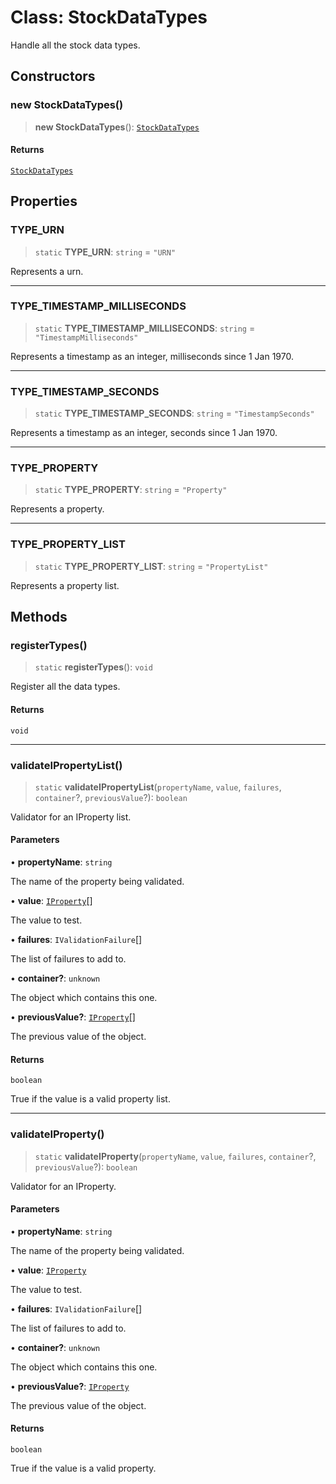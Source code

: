 # Class: StockDataTypes

Handle all the stock data types.

## Constructors

### new StockDataTypes()

> **new StockDataTypes**(): [`StockDataTypes`](StockDataTypes.md)

#### Returns

[`StockDataTypes`](StockDataTypes.md)

## Properties

### TYPE\_URN

> `static` **TYPE\_URN**: `string` = `"URN"`

Represents a urn.

***

### TYPE\_TIMESTAMP\_MILLISECONDS

> `static` **TYPE\_TIMESTAMP\_MILLISECONDS**: `string` = `"TimestampMilliseconds"`

Represents a timestamp as an integer, milliseconds since 1 Jan 1970.

***

### TYPE\_TIMESTAMP\_SECONDS

> `static` **TYPE\_TIMESTAMP\_SECONDS**: `string` = `"TimestampSeconds"`

Represents a timestamp as an integer, seconds since 1 Jan 1970.

***

### TYPE\_PROPERTY

> `static` **TYPE\_PROPERTY**: `string` = `"Property"`

Represents a property.

***

### TYPE\_PROPERTY\_LIST

> `static` **TYPE\_PROPERTY\_LIST**: `string` = `"PropertyList"`

Represents a property list.

## Methods

### registerTypes()

> `static` **registerTypes**(): `void`

Register all the data types.

#### Returns

`void`

***

### validateIPropertyList()

> `static` **validateIPropertyList**(`propertyName`, `value`, `failures`, `container`?, `previousValue`?): `boolean`

Validator for an IProperty list.

#### Parameters

• **propertyName**: `string`

The name of the property being validated.

• **value**: [`IProperty`](../interfaces/IProperty.md)[]

The value to test.

• **failures**: `IValidationFailure`[]

The list of failures to add to.

• **container?**: `unknown`

The object which contains this one.

• **previousValue?**: [`IProperty`](../interfaces/IProperty.md)[]

The previous value of the object.

#### Returns

`boolean`

True if the value is a valid property list.

***

### validateIProperty()

> `static` **validateIProperty**(`propertyName`, `value`, `failures`, `container`?, `previousValue`?): `boolean`

Validator for an IProperty.

#### Parameters

• **propertyName**: `string`

The name of the property being validated.

• **value**: [`IProperty`](../interfaces/IProperty.md)

The value to test.

• **failures**: `IValidationFailure`[]

The list of failures to add to.

• **container?**: `unknown`

The object which contains this one.

• **previousValue?**: [`IProperty`](../interfaces/IProperty.md)

The previous value of the object.

#### Returns

`boolean`

True if the value is a valid property.
